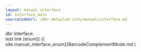 ```yaml
---
layout: manual-interface
id: interface_main
sourceCodeUrl: /dbr-detailed-info/manual/interface.md
---
```


dbr interface.   
test link [enum]( {{ site.manual_interface_enum}}BarcodeComplementMode.md )
